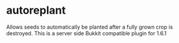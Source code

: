 # autoreplant
Allows seeds to automatically be planted after a fully grown crop is destroyed.
This is a server side Bukkit compatible plugin for 1.6.1
